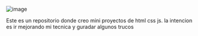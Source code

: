 ![image](https://github.com/JorgeLLezcano/practicashtmljs/assets/119429934/aa4378a5-5a1e-4668-b244-98057227f9ad)

Este es un repositorio donde creo mini proyectos de html css js. la intencion es ir mejorando mi tecnica y guradar algunos trucos

